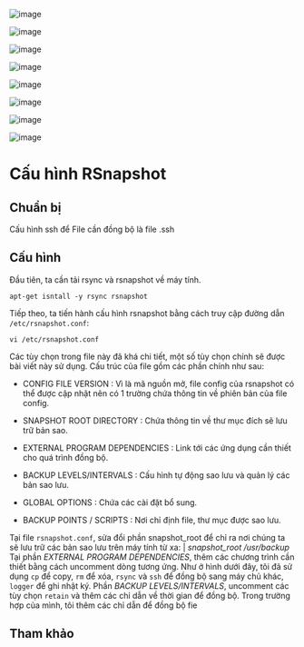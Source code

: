 ![image](https://user-images.githubusercontent.com/79156398/156970710-78b528c1-da8a-4298-94b6-d3a0c8376247.png)

![image](https://user-images.githubusercontent.com/79156398/156970740-7ced8017-44b5-428c-bb33-b339ba331cfc.png)

![image](https://user-images.githubusercontent.com/79156398/156970813-5420c2e6-31fc-47f4-b443-20879d451e85.png)

![image](https://user-images.githubusercontent.com/79156398/156970854-f5977d51-c34b-4f02-95df-23e7adbf9eb1.png)

![image](https://user-images.githubusercontent.com/79156398/156970877-fad7d6d9-d208-4e95-9465-f49879080928.png)

![image](https://user-images.githubusercontent.com/79156398/156970908-4ac3f31b-7085-4a2d-b313-7141b776def7.png)

![image](https://user-images.githubusercontent.com/79156398/156989496-97b0a74a-7f9d-4ae4-ace3-b8a9ba92dacc.png)

![image](https://user-images.githubusercontent.com/79156398/156987931-6f22f28b-02be-4940-974f-72181d1f8e06.png)

# Cấu hình RSnapshot
## Chuẩn bị
Cấu hình ssh để 
File cần đồng bộ là file .ssh

## Cấu hình
Đầu tiên, ta cần tải rsync và rsnapshot về máy tính.

``apt-get isntall -y rsync rsnapshot``

Tiếp theo, ta tiến hành cấu hình rsnapshot bằng cách truy cập đường dẫn ``/etc/rsnapshot.conf``:

``vi /etc/rsnapshot.conf``

Các tùy chọn trong file này đã khá chi tiết, một số tùy chọn chính sẽ được bài viết này sử dụng. Cấu trúc của file gồm các phần chính như sau: 

- CONFIG FILE VERSION : Vì là mã nguồn mở, file config của rsnapshot có thể được cập nhật nên có 1 trường chứa thông tin về phiên bản của file config.

- SNAPSHOT ROOT DIRECTORY : Chứa thông tin về thư mục đích sẽ lưu trữ bản sao.
- EXTERNAL PROGRAM DEPENDENCIES : Link tới các ứng dụng cần thiết cho quá trình đồng bộ.
- BACKUP LEVELS/INTERVALS : Cấu hình tự động sao lưu và quản lý các bản sao lưu.
- GLOBAL OPTIONS : Chứa các cài đặt bổ sung.
- BACKUP POINTS / SCRIPTS :  Nơi chỉ định file, thư mục được sao lưu.

Tại file ``rsnapshot.conf``, sửa đổi phần snapshot_root để chỉ ra nơi chúng ta sẽ lưu trữ các bản sao lưu trên máy tính từ xa:
| *snapshot_root /usr/backup*
Tại phần *EXTERNAL PROGRAM DEPENDENCIES*, thêm các chương trình cần thiết bằng cách uncomment dòng tương ứng. Như ở hình dưới đây, tôi đã sử dụng ``cp`` để copy, ``rm`` để xóa,  ``rsync`` và ``ssh`` để đồng bộ sang máy chủ khác,  ``logger`` để ghi nhật ký.
Phần *BACKUP LEVELS/INTERVALS*, uncomment các tùy chọn ``retain`` và thêm các chỉ dẫn về thời gian để đồng bộ. Trong trường hợp của mình, tôi thêm các chỉ dẫn để đồng bộ fie





## Tham khảo





